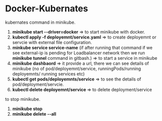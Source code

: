 # Docker-Kubernates

kubernates command in minikube.

1. **minikube start --driver=docker** => to start minikube with docker.
2. **kubectl apply -f deployemnt/service.yaml** => to create deployemnt or servcie with external file configuration.
3. **minkube service service-name** (if after running that command if we see external-ip is pending for Loadbalancer network then we run **minikube tunnel** command in gitbash.) => to start a service in minikube
4. **minikube dashbaord** => it provide a url, there we can see details of minikube (no of pod/deployemnt/service, runningPods/running deployemnts/ running services etc)
5. **kubectl get pods/deployemnts/service** => to see the details of pod/deployment/servcie.
6. **kubectl delete deployemnt/service <service-name>** => to delete deployment/service

to stop minikube.
  
1. **minikube stop**
2. **minikube delete --all**

  
  
